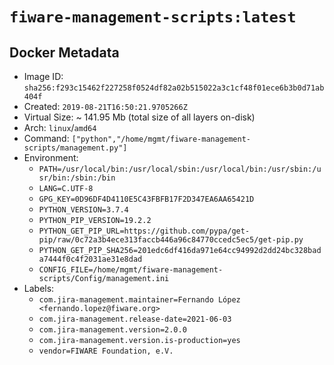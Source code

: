 # `fiware-management-scripts:latest`

## Docker Metadata
- Image ID: `sha256:f293c15462f227258f0524df82a02b515022a3c1cf48f01ece6b3b0d71ab404f`
- Created: `2019-08-21T16:50:21.9705266Z`
- Virtual Size: ~ 141.95 Mb
  (total size of all layers on-disk)
- Arch: `linux`/`amd64`
- Command: `["python","/home/mgmt/fiware-management-scripts/management.py"]`
- Environment:
  - `PATH=/usr/local/bin:/usr/local/sbin:/usr/local/bin:/usr/sbin:/usr/bin:/sbin:/bin`
  - `LANG=C.UTF-8`
  - `GPG_KEY=0D96DF4D4110E5C43FBFB17F2D347EA6AA65421D`
  - `PYTHON_VERSION=3.7.4`
  - `PYTHON_PIP_VERSION=19.2.2`
  - `PYTHON_GET_PIP_URL=https://github.com/pypa/get-pip/raw/0c72a3b4ece313faccb446a96c84770ccedc5ec5/get-pip.py`
  - `PYTHON_GET_PIP_SHA256=201edc6df416da971e64cc94992d2dd24bc328bada7444f0c4f2031ae31e8dad`
  - `CONFIG_FILE=/home/mgmt/fiware-management-scripts/Config/management.ini`
- Labels:
  - `com.jira-management.maintainer=Fernando López <fernando.lopez@fiware.org>`
  - `com.jira-management.release-date=2021-06-03`
  - `com.jira-management.version=2.0.0`
  - `com.jira-management.version.is-production=yes`
  - `vendor=FIWARE Foundation, e.V.`